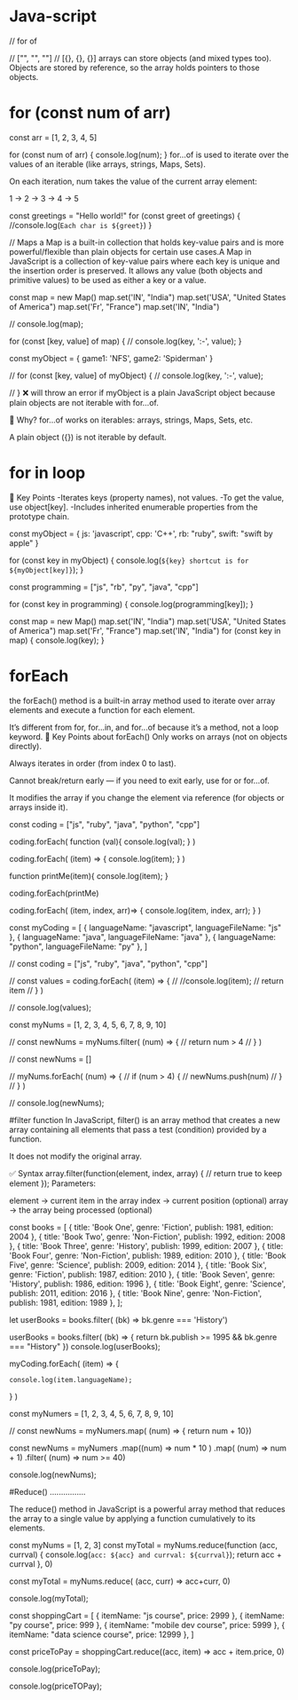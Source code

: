 # Java-script
// for of

// ["", "", ""]
// [{}, {}, {}]
arrays can store objects (and mixed types too). Objects are stored by reference, so the array holds pointers to those objects.
# for (const num of arr)

const arr = [1, 2, 3, 4, 5]

for (const num of arr) {
    console.log(num);
}
for...of is used to iterate over the values of an iterable (like arrays, strings, Maps, Sets).

On each iteration, num takes the value of the current array element:

1 → 2 → 3 → 4 → 5

const greetings = "Hello world!"
for (const greet of greetings) {
    //console.log(`Each char is ${greet}`)
}

// Maps
a Map is a built-in collection that holds key-value pairs and is more powerful/flexible than plain objects for certain use cases.A Map in JavaScript is a collection of key-value pairs where each key is unique and the insertion order is preserved.
 It allows any value (both objects and primitive values) to be used as either a key or a value.

const map = new Map()
map.set('IN', "India")
map.set('USA', "United States of America")
map.set('Fr', "France")
map.set('IN', "India")


// console.log(map);

for (const [key, value] of map) {
    // console.log(key, ':-', value);
}

const myObject = {
    game1: 'NFS',
    game2: 'Spiderman'
}

// for (const [key, value] of myObject) {
//     console.log(key, ':-', value);
    
// }
❌ will throw an error if myObject is a plain JavaScript object because plain objects are not iterable with for...of.

🔹 Why?
for...of works on iterables: arrays, strings, Maps, Sets, etc.

A plain object ({}) is not iterable by default.

# for in loop
🔹 Key Points
-Iterates keys (property names), not values.
-To get the value, use object[key].
-Includes inherited enumerable properties from the prototype chain.

const myObject = {
    js: 'javascript',
    cpp: 'C++',
    rb: "ruby",
    swift: "swift by apple"
}

for (const key in myObject) {
    console.log(`${key} shortcut is for ${myObject[key]}`);
}

const programming = ["js", "rb", "py", "java", "cpp"]

for (const key in programming) {
    console.log(programming[key]);
}

 const map = new Map()
 map.set('IN', "India")
 map.set('USA', "United States of America")
 map.set('Fr', "France")
 map.set('IN', "India")
 for (const key in map) {
    console.log(key);
}

# forEach 
the forEach() method is a built-in array method used to iterate over array elements and execute a function for each element.

It’s different from for, for...in, and for...of because it’s a method, not a loop keyword.
🔹 Key Points about forEach()
Only works on arrays (not on objects directly).

Always iterates in order (from index 0 to last).

Cannot break/return early — if you need to exit early, use for or for...of.

It modifies the array if you change the element via reference (for objects or arrays inside it).

const coding = ["js", "ruby", "java", "python", "cpp"]

coding.forEach( function (val){
     console.log(val);
 } )

 coding.forEach( (item) => {
    console.log(item);
 } )

 function printMe(item){
     console.log(item);
 }

 coding.forEach(printMe)

coding.forEach( (item, index, arr)=> {
     console.log(item, index, arr);
 } )

const myCoding = [
    {
        languageName: "javascript",
        languageFileName: "js"
    },
    {
        languageName: "java",
        languageFileName: "java"
    },
    {
        languageName: "python",
        languageFileName: "py"
    },
]

// const coding = ["js", "ruby", "java", "python", "cpp"]


// const values = coding.forEach( (item) => {
//     //console.log(item);
//     return item
// } )

// console.log(values);

const myNums = [1, 2, 3, 4, 5, 6, 7, 8, 9, 10]

// const newNums = myNums.filter( (num) => {
//     return num > 4
// } )

// const newNums = []

// myNums.forEach( (num) => {
//     if (num > 4) {
//         newNums.push(num)
//     }
// } )

// console.log(newNums);

#filter function 
In JavaScript, filter() is an array method that creates a new array containing all elements that pass a test (condition) provided by a function.

It does not modify the original array.

✅ Syntax
array.filter(function(element, index, array) {
    // return true to keep element
});
Parameters:

element → current item in the array
index → current position (optional)
array → the array being processed (optional)

const books = [
    { title: 'Book One', genre: 'Fiction', publish: 1981, edition: 2004 },
    { title: 'Book Two', genre: 'Non-Fiction', publish: 1992, edition: 2008 },
    { title: 'Book Three', genre: 'History', publish: 1999, edition: 2007 },
    { title: 'Book Four', genre: 'Non-Fiction', publish: 1989, edition: 2010 },
    { title: 'Book Five', genre: 'Science', publish: 2009, edition: 2014 },
    { title: 'Book Six', genre: 'Fiction', publish: 1987, edition: 2010 },
    { title: 'Book Seven', genre: 'History', publish: 1986, edition: 1996 },
    { title: 'Book Eight', genre: 'Science', publish: 2011, edition: 2016 },
    { title: 'Book Nine', genre: 'Non-Fiction', publish: 1981, edition: 1989 },
  ];

  let userBooks = books.filter( (bk) => bk.genre === 'History')

  userBooks = books.filter( (bk) => { 
    return bk.publish >= 1995 && bk.genre === "History"
})
  console.log(userBooks);

myCoding.forEach( (item) => {
    
    console.log(item.languageName);
} )

const myNumers = [1, 2, 3, 4, 5, 6, 7, 8, 9, 10]

// const newNums = myNumers.map( (num) => { return num + 10})

const newNums = myNumers
                .map((num) => num * 10 )
                .map( (num) => num + 1)
                .filter( (num) => num >= 40)

console.log(newNums);

#Reduce() ................

 The reduce() method in JavaScript is a powerful array method that reduces the array to a single value by applying a function cumulatively to its elements.

const myNums = [1, 2, 3]
 const myTotal = myNums.reduce(function (acc, currval) {
    console.log(`acc: ${acc} and currval: ${currval}`);
return acc + currval
 }, 0)

const myTotal = myNums.reduce( (acc, curr) => acc+curr, 0)

console.log(myTotal);


const shoppingCart = [
    {
        itemName: "js course",
        price: 2999
    },
    {
        itemName: "py course",
        price: 999
    },
    {
        itemName: "mobile dev course",
        price: 5999
    },
    {
        itemName: "data science course",
        price: 12999
    },
]

const priceToPay = shoppingCart.reduce((acc, item) => acc + item.price, 0)

console.log(priceToPay);

console.log(priceTOPay);